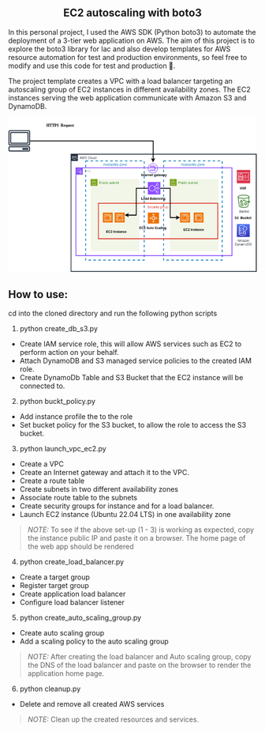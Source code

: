 <h2 align="center">EC2 autoscaling with boto3</h2>


In this personal project, I used the AWS SDK (Python boto3) to automate the deployment of a 3-tier web application on AWS. The aim of this project is to explore the boto3 library for Iac and also develop templates for AWS resource automation for test and production environments, so feel free to modify and use this code for test and production 🙂.

The project template creates a VPC with a load balancer targeting an autoscaling group of EC2 instances in different availability zones. The EC2 instances serving the web application communicate with Amazon S3 and DynamoDB.

![](architecture.png)


How to use:
-----------
cd into the cloned directory and run the following python scripts


1.  python create_db_s3.py


- Create IAM service role, this will allow AWS services such as EC2 to perform action on your behalf.
- Attach DynamoDB and S3 managed service policies to the created IAM role.
- Create DynamoDb Table and S3 Bucket that the EC2 instance will be connected to.


2. python buckt_policy.py
- Add instance profile the to the role
- Set bucket policy for the S3 bucket, to allow the role to access the S3 bucket.


3. python launch_vpc_ec2.py


- Create a VPC
- Create an Internet gateway and attach it to the VPC.
- Create a route table
- Create subnets in two different availability zones
- Associate route table to the subnets
- Create security groups for instance and for a load balancer.
- Launch EC2 instance (Ubuntu 22.04 LTS) in one availability zone


> _NOTE:_  To see if the above set-up (1 - 3) is working as expected, copy the instance public IP and paste it on a browser. The home page of the web app should be rendered


4. python create_load_balancer.py


- Create a target group
- Register target group
- Create application load balancer
- Configure load balancer listener


5. python create_auto_scaling_group.py
- Create auto scaling group
- Add a scaling policy to the auto scaling group


>  _NOTE:_  After creating the load balancer and Auto scaling group, copy the DNS of the load balancer and paste on the browser to render the application home page.


6. python cleanup.py
- Delete and remove all created AWS services


> _NOTE:_  Clean up the created resources and services.